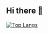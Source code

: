 ## Hi there 👋

[![Top Langs](https://github-readme-stats.vercel.app/api/top-langs/?username=e-aub&layout=pie)](https://github.com/anuraghazra/github-readme-stats)
